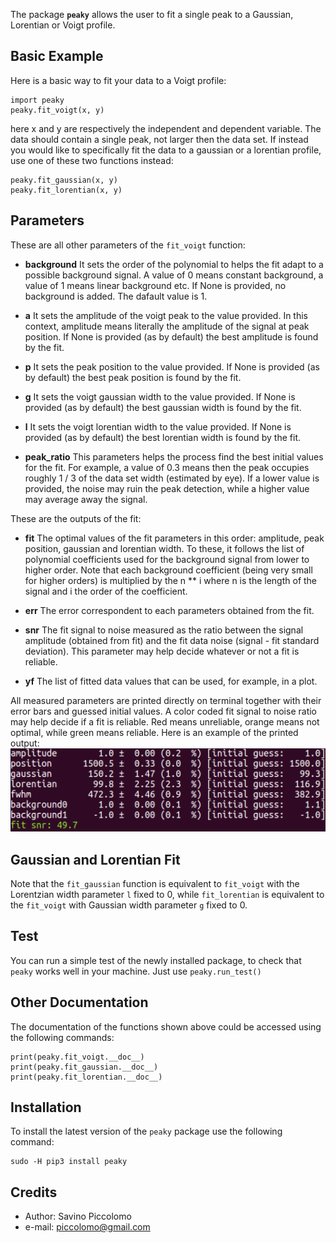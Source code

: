 The package **`peaky`** allows the user to fit a single peak to a Gaussian, Lorentian or Voigt profile. 

## Basic Example
Here is a basic way to fit your data to a Voigt profile:
```
import peaky
peaky.fit_voigt(x, y)
```
here x and y are respectively the independent and dependent variable. The data should contain a single peak, not larger then the data set. 
If instead you would like to specifically fit the data to a gaussian or a lorentian profile, use one of these two functions instead:
```
peaky.fit_gaussian(x, y)
peaky.fit_lorentian(x, y)
```

## Parameters
These are all other parameters of the `fit_voigt` function: 

- **background**
It sets the order of the polynomial to helps the fit adapt to a possible background signal. A value of 0 means constant background, a value of 1 means linear background etc. If None is provided, no background is added. The dafault value is 1. 

- **a**
It sets the amplitude of the voigt peak to the value provided. In this context, amplitude means literally the amplitude of the signal at peak position. If None is provided (as by default) the best amplitude is found by the fit. 

- **p**
It sets the peak position to the value provided. If None is provided (as by default) the best peak position is found by the fit. 

- **g**
It sets the voigt gaussian width to the value provided. If None is provided (as by default) the best gaussian width is found by the fit. 

- **l**
It sets the voigt lorentian width to the value provided. If None is provided (as by default) the best lorentian width is found by the fit. 

- **peak_ratio**
This parameters helps the process find the best initial values for the fit. For example, a value of 0.3 means then the peak occupies roughly 1 / 3 of the data set width (estimated by eye). If a lower value is provided, the noise may ruin the peak detection, while a higher value may average away the signal. 

These are the outputs of the fit:

- **fit**
The optimal values of the fit parameters in this order: amplitude, peak position, gaussian and lorentian width. To these, it follows the list of polynomial coefficients used for the background signal from lower to higher order. Note that each background coefficient (being very small for higher orders) is multiplied by the n ** i where n is the length of the signal and i the order of the coefficient. 

- **err**
The error correspondent to each parameters obtained from the fit.

- **snr**
The fit signal to noise measured as the ratio between the signal amplitude (obtained from fit) and the fit data noise (signal - fit standard deviation). This parameter may help decide whatever or not a fit is reliable.

- **yf**
The list of fitted data values that can be used, for example, in a plot.

All measured parameters are printed directly on terminal together with their error bars and guessed initial values. A color coded fit signal to noise ratio may help decide if a fit is reliable. Red means unreliable, orange means not optimal, while green means reliable. Here is an example of the printed output:
![example](https://github.com/piccolomo/peaky/raw/master/images/output.png)


## Gaussian and Lorentian Fit
Note that the `fit_gaussian` function is equivalent to `fit_voigt` with the Lorentzian width parameter `l` fixed to 0, while `fit_lorentian` is equivalent to the `fit_voigt` with Gaussian width parameter `g` fixed to 0. 


## Test
You can run a simple test of the newly installed package, to check that `peaky` works well in your machine. Just use `peaky.run_test()`


## Other Documentation
The documentation of the functions shown above could be accessed using the following commands:
```
print(peaky.fit_voigt.__doc__)
print(peaky.fit_gaussian.__doc__)
print(peaky.fit_lorentian.__doc__)
```

## Installation
To install the latest version of the `peaky` package use the following command:
```
sudo -H pip3 install peaky
```

## Credits
- Author: Savino Piccolomo
- e-mail: piccolomo@gmail.com
